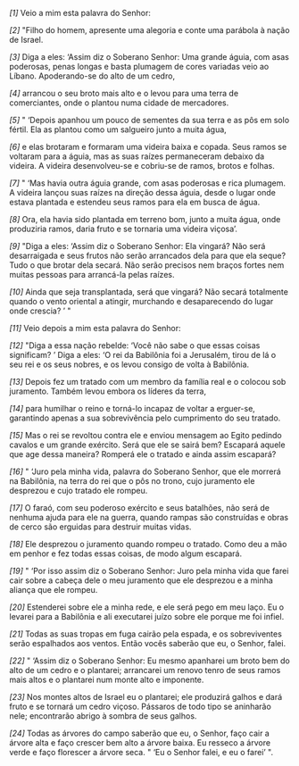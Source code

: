 *[1]* Veio a mim esta palavra do Senhor:

*[2]* "Filho do homem, apresente uma alegoria e conte uma parábola à nação de Israel.

*[3]* Diga a eles: ‘Assim diz o Soberano Senhor: Uma grande águia, com asas poderosas, penas longas e basta plumagem de cores variadas veio ao Líbano. Apoderando-se do alto de um cedro,

*[4]* arrancou o seu broto mais alto e o levou para uma terra de comerciantes, onde o plantou numa cidade de mercadores.

*[5]* " ‘Depois apanhou um pouco de sementes da sua terra e as pôs em solo fértil. Ela as plantou como um salgueiro junto a muita água,

*[6]* e elas brotaram e formaram uma videira baixa e copada. Seus ramos se voltaram para a águia, mas as suas raízes permaneceram debaixo da videira. A videira desenvolveu-se e cobriu-se de ramos, brotos e folhas.

*[7]* " ‘Mas havia outra águia grande, com asas poderosas e rica plumagem. A videira lançou suas raízes na direção dessa águia, desde o lugar onde estava plantada e estendeu seus ramos para ela em busca de água.

*[8]* Ora, ela havia sido plantada em terreno bom, junto a muita água, onde produziria ramos, daria fruto e se tornaria uma videira viçosa’.

*[9]* "Diga a eles: ‘Assim diz o Soberano Senhor: Ela vingará? Não será desarraigada e seus frutos não serão arrancados dela para que ela seque? Tudo o que brotar dela secará. Não serão precisos nem braços fortes nem muitas pessoas para arrancá-la pelas raízes.

*[10]* Ainda que seja transplantada, será que vingará? Não secará totalmente quando o vento oriental a atingir, murchando e desaparecendo do lugar onde crescia? ’ "

*[11]* Veio depois a mim esta palavra do Senhor:

*[12]* "Diga a essa nação rebelde: ‘Você não sabe o que essas coisas significam? ’ Diga a eles: ‘O rei da Babilônia foi a Jerusalém, tirou de lá o seu rei e os seus nobres, e os levou consigo de volta à Babilônia.

*[13]* Depois fez um tratado com um membro da família real e o colocou sob juramento. Também levou embora os líderes da terra,

*[14]* para humilhar o reino e torná-lo incapaz de voltar a erguer-se, garantindo apenas a sua sobrevivência pelo cumprimento do seu tratado.

*[15]* Mas o rei se revoltou contra ele e enviou mensagem ao Egito pedindo cavalos e um grande exército. Será que ele se sairá bem? Escapará aquele que age dessa maneira? Romperá ele o tratado e ainda assim escapará?

*[16]* " ‘Juro pela minha vida, palavra do Soberano Senhor, que ele morrerá na Babilônia, na terra do rei que o pôs no trono, cujo juramento ele desprezou e cujo tratado ele rompeu.

*[17]* O faraó, com seu poderoso exército e seus batalhões, não será de nenhuma ajuda para ele na guerra, quando rampas são construídas e obras de cerco são erguidas para destruir muitas vidas.

*[18]* Ele desprezou o juramento quando rompeu o tratado. Como deu a mão em penhor e fez todas essas coisas, de modo algum escapará.

*[19]* " ‘Por isso assim diz o Soberano Senhor: Juro pela minha vida que farei cair sobre a cabeça dele o meu juramento que ele desprezou e a minha aliança que ele rompeu.

*[20]* Estenderei sobre ele a minha rede, e ele será pego em meu laço. Eu o levarei para a Babilônia e ali executarei juízo sobre ele porque me foi infiel.

*[21]* Todas as suas tropas em fuga cairão pela espada, e os sobreviventes serão espalhados aos ventos. Então vocês saberão que eu, o Senhor, falei.

*[22]* " ‘Assim diz o Soberano Senhor: Eu mesmo apanharei um broto bem do alto de um cedro e o plantarei; arrancarei um renovo tenro de seus ramos mais altos e o plantarei num monte alto e imponente.

*[23]* Nos montes altos de Israel eu o plantarei; ele produzirá galhos e dará fruto e se tornará um cedro viçoso. Pássaros de todo tipo se aninharão nele; encontrarão abrigo à sombra de seus galhos.

*[24]* Todas as árvores do campo saberão que eu, o Senhor, faço cair a árvore alta e faço crescer bem alto a árvore baixa. Eu resseco a árvore verde e faço florescer a árvore seca. " ‘Eu o Senhor falei, e eu o farei’ ".

